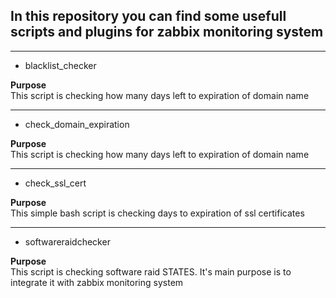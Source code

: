 ## In this repository you can find some usefull scripts and plugins for zabbix monitoring system  
------

* blacklist_checker

**Purpose**  
This script is checking how many days left to expiration of domain name  

------

* check_domain_expiration

**Purpose**  
This script is checking how many days left to expiration of domain name  

------

* check_ssl_cert

**Purpose**  
This simple bash script is checking days to expiration of ssl certificates    

------

* softwareraidchecker

**Purpose**  
This script is checking software raid STATES. It's main purpose is to integrate it with zabbix monitoring system
